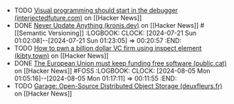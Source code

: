 - TODO [Visual programming should start in the debugger (interjectedfuture.com)](https://news.ycombinator.com/item?id=40968215) on [[Hacker News]]
- DONE [Never Update Anything (kronis.dev)](https://news.ycombinator.com/item?id=41009942) on [[Hacker News]] #[[Semantic Versioning]]
  :LOGBOOK:
  CLOCK: [2024-07-21 Sun 01:02:08]--[2024-07-21 Sun 01:23:05] =>  00:20:57
  :END:
- TODO [How to pwn a billion dollar VC firm using inspect element (kibty.town)](https://news.ycombinator.com/item?id=41016768) on [[Hacker News]]
- DONE [The European Union must keep funding free software (public.cat)](https://news.ycombinator.com/item?id=41010458) on [[Hacker News]] #FOSS
  :LOGBOOK:
  CLOCK: [2024-08-05 Mon 01:05:16]--[2024-08-05 Mon 01:17:11] =>  00:11:55
  :END:
- TODO [Garage: Open-Source Distributed Object Storage (deuxfleurs.fr)](https://news.ycombinator.com/item?id=41013004) on [[Hacker News]]